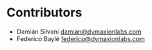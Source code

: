 # Contributors

* Damián Silvani <damian@dymaxionlabs.com>
* Federico Baylé <federico@dymaxionlabs.com>
